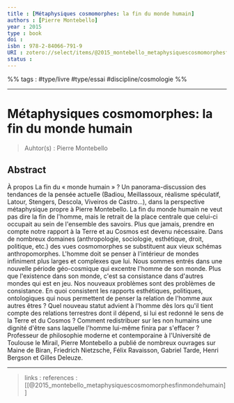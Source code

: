 ```yaml
---
title : [Métaphysiques cosmomorphes: la fin du monde humain]
authors : [Pierre Montebello]
year : 2015
type : book
doi : 
isbn : 978-2-84066-791-9
URI : zotero://select/items/@2015_montebello_metaphysiquescosmomorphesfinmondehumain
status : 
---
```


%% tags : #type/livre #type/essai #discipline/cosmologie  %% 

---

Métaphysiques cosmomorphes: la fin du monde humain
===
> Auhtor(s) : Pierre Montebello

## Abstract
À propos La fin du « monde humain » ? Un panorama-discussion des tendances de la pensée actuelle (Badiou, Meillassoux, réalisme spéculatif, Latour, Stengers, Descola, Viveiros de Castro...), dans la perspective métaphysique propre à Pierre Montebello. La fin du monde humain ne veut pas dire la fin de l'homme, mais le retrait de la place centrale que celui-ci occupait au sein de l'ensemble des savoirs. Plus que jamais, prendre en compte notre rapport à la Terre et au Cosmos est devenu nécessaire. Dans de nombreux domaines (anthropologie, sociologie, esthétique, droit, politique, etc.) des vues cosmomorphes se substituent aux vieux schémas anthropomorphes. L'homme doit se penser à l'intérieur de mondes infiniment plus larges et complexes que lui. Nous sommes entrés dans une nouvelle période géo-cosmique qui excentre l'homme de son monde. Plus que l'existence dans son monde, c'est sa consistance dans d'autres mondes qui est en jeu. Nos nouveaux problèmes sont des problèmes de consistance. En quoi consistent les rapports esthétiques, politiques, ontologiques qui nous permettent de penser la relation de l'homme aux autres êtres ? Quel nouveau statut advient à l'homme dès lors qu'il tient compte des relations terrestres dont il dépend, si lui est redonné le sens de la Terre et du Cosmos ? Comment redistribuer sur les non humains une dignité d'être sans laquelle l'homme lui-même finira par s'effacer ? Professeur de philosophie moderne et contemporaine à l'Université de Toulouse le Mirail, Pierre Montebello a publié de nombreux ouvrages sur Maine de Biran, Friedrich Nietzsche, Félix Ravaisson, Gabriel Tarde, Henri Bergson et Gilles Deleuze.



---
> links : 
> references : 
[[@2015_montebello_metaphysiquescosmomorphesfinmondehumain]]

